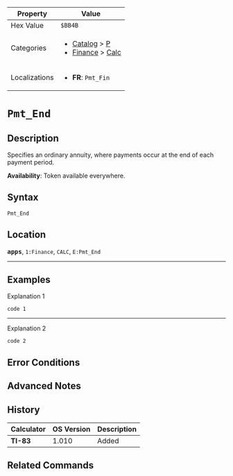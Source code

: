 | Property      | Value |
|---------------|-------|
| Hex Value     | `$BB4B`|
| Categories    | <ul><li>[Catalog](<../categories/Catalog.md>) > [P](<../categories/Catalog.md#P>)</li><li>[Finance](<../categories/Finance.md>) > [Calc](<../categories/Finance.md#Calc>)</li></ul> |
| Localizations | <ul><li><b>FR</b>: `Pmt_Fin`</li></ul> |

# `Pmt_End`

## Description
Specifies an ordinary annuity, where payments occur at the end of each payment period.


<b>Availability</b>: Token available everywhere.

## Syntax
`Pmt_End`

## Location
<tt><kbd><b>apps</b></kbd></tt>, `1:Finance`, `CALC`, `E:Pmt_End`
<hr>

## Examples

Explanation 1
```ti-basic
code 1
```
---
Explanation 2
```ti-basic
code 2
```

## Error Conditions


## Advanced Notes


## History
| Calculator | OS Version | Description |
|------------|------------|-------------|
| <b>TI-83</b> | 1.010 | Added |

## Related Commands

